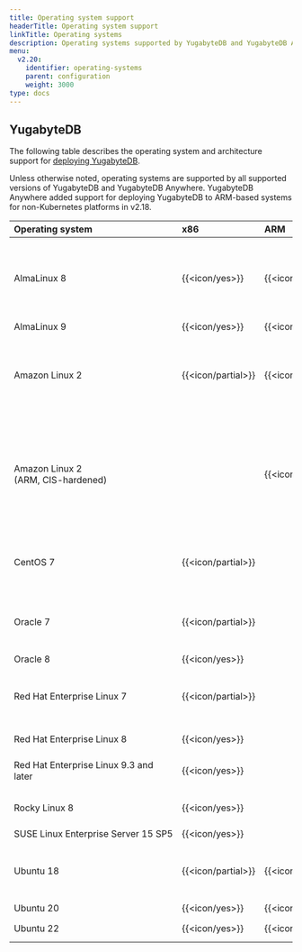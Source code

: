 ```yaml
---
title: Operating system support
headerTitle: Operating system support
linkTitle: Operating systems
description: Operating systems supported by YugabyteDB and YugabyteDB Anywhere.
menu:
  v2.20:
    identifier: operating-systems
    parent: configuration
    weight: 3000
type: docs
---
```


## YugabyteDB

The following table describes the operating system and architecture support for [deploying YugabyteDB](../../../deploy/manual-deployment/).

Unless otherwise noted, operating systems are supported by all supported versions of YugabyteDB and YugabyteDB Anywhere. YugabyteDB Anywhere added support for deploying YugabyteDB to ARM-based systems for non-Kubernetes platforms in v2.18.

| Operating system | x86            | ARM            | Notes |
| :--------------- | :------------- | :------------- | :---- |
| AlmaLinux 8      | {{<icon/yes>}} | {{<icon/yes>}} | Recommended for production<br>Recommended development platform<br>Default for YBA-deployed nodes |
| AlmaLinux 9      | {{<icon/yes>}} | {{<icon/yes>}} |       |
| Amazon Linux 2   | {{<icon/partial>}} | {{<icon/partial>}} |Supported in v2.18.0 and later<br>Deprecated in v2.20; not supported v2.21, v2024.1, and subsequent release series. |
| Amazon Linux 2<br>(ARM, CIS-hardened) |  | {{<icon/partial>}} | Supported only in v2.20.x. Database performance in this environment varies both due to CIS-hardening and ARM. For more information, contact {{% support-general %}}.|
| CentOS 7          | {{<icon/partial>}} |                | Deprecated in v2.20; not supported in v2.21, v2024.1, and subsequent release series. |
| Oracle 7         | {{<icon/partial>}} |                | Deprecated in v2.20; not supported in v2.21, v2024.1, and subsequent release series. |
| Oracle 8         | {{<icon/yes>}} |                | |
| Red Hat Enterprise Linux 7 | {{<icon/partial>}} |      | Deprecated in v2.20; not supported in v2.21, v2024.1, and subsequent release series.|
| Red Hat Enterprise Linux 8 | {{<icon/yes>}} |      | Recommended for production |
| Red Hat Enterprise Linux&nbsp;9.3 and later| {{<icon/yes>}} |  | Supported in v2.20.3 and later.  {{<tags/feature/ea>}} |
| Rocky Linux 8    | {{<icon/yes>}} |                | Supported in v2.20.8 and later.  {{<tags/feature/ea>}} |
| SUSE&nbsp;Linux&nbsp;Enterprise&nbsp;Server&nbsp;15&nbsp;SP5 | {{<icon/yes>}} |     | {{<tags/feature/ea>}} |
| Ubuntu 18        | {{<icon/partial>}} | {{<icon/partial>}} | Deprecated in v2.20; not supported v2.21, v2024.1, and subsequent release series. |
| Ubuntu 20        | {{<icon/yes>}} | {{<icon/yes>}} |       |
| Ubuntu 22        | {{<icon/yes>}} | {{<icon/yes>}} | Supported in v2.18.5, v2.20.1 |
